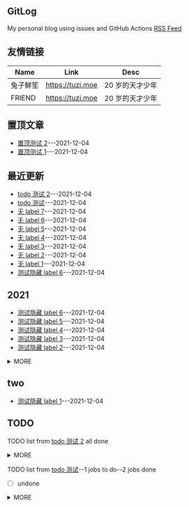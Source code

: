 ## GitLog
My personal blog using issues and GitHub Actions
[RSS Feed](https://raw.githubusercontent.com/bxb100/gitlog-test/master/feed.xml)
## 友情链接
| Name | Link | Desc |
| ---- | ---- | ---- |
| 兔子鮮笙 | https://tuzi.moe | 20 岁的天才少年 |
| FRIEND | https://tuzi.moe | 20 岁的天才少年 |

## 置顶文章
- [置顶测试 2](https://github.com/bxb100/gitlog-test/issues/3)---2021-12-04
- [置顶测试 1](https://github.com/bxb100/gitlog-test/issues/2)---2021-12-04

## 最近更新
- [todo 测试 2](https://github.com/bxb100/gitlog-test/issues/19)---2021-12-04
- [todo 测试](https://github.com/bxb100/gitlog-test/issues/18)---2021-12-04
- [无 label 7](https://github.com/bxb100/gitlog-test/issues/17)---2021-12-04
- [无 label 6](https://github.com/bxb100/gitlog-test/issues/16)---2021-12-04
- [无 label 5](https://github.com/bxb100/gitlog-test/issues/15)---2021-12-04
- [无 label 4](https://github.com/bxb100/gitlog-test/issues/14)---2021-12-04
- [无 label 3](https://github.com/bxb100/gitlog-test/issues/13)---2021-12-04
- [无 label 2](https://github.com/bxb100/gitlog-test/issues/12)---2021-12-04
- [无 label 1](https://github.com/bxb100/gitlog-test/issues/11)---2021-12-04
- [测试隐藏 label 6](https://github.com/bxb100/gitlog-test/issues/10)---2021-12-04

## 2021
- [测试隐藏 label 6](https://github.com/bxb100/gitlog-test/issues/10)---2021-12-04
- [测试隐藏 label 5](https://github.com/bxb100/gitlog-test/issues/9)---2021-12-04
- [测试隐藏 label 4](https://github.com/bxb100/gitlog-test/issues/8)---2021-12-04
- [测试隐藏 label 3](https://github.com/bxb100/gitlog-test/issues/7)---2021-12-04
- [测试隐藏 label 2](https://github.com/bxb100/gitlog-test/issues/6)---2021-12-04
<details><summary>MORE</summary>

- [测试隐藏 label 1](https://github.com/bxb100/gitlog-test/issues/5)---2021-12-04
</details>


## two
- [测试隐藏 label 1](https://github.com/bxb100/gitlog-test/issues/5)---2021-12-04

## TODO
TODO list from [todo 测试 2](https://github.com/bxb100/gitlog-test/issues/19) all done
<details><summary>MORE</summary>

- [x] 1
- [x] 2
</details>

TODO list from [todo 测试](https://github.com/bxb100/gitlog-test/issues/18)--1 jobs to do--2 jobs done
- [ ] undone
<details><summary>MORE</summary>

- [x] done
- [x] done2
</details>


